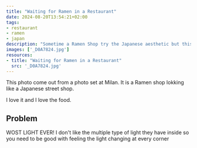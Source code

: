 ```yaml
---
title: "Waiting for Ramen in a Restaurant"
date: 2024-08-20T13:54:21+02:00
tags:
- restaurant
- ramen
- japan
description: "Sometime a Ramen Shop try the Japanese aesthetic but this look like a real Japan's Ramen"
images: ['_D0A7824.jpg']
resources:
- title: "Waiting for Ramen in a Restaurant"
  src: '_D0A7824.jpg'
---
```


This photo come out from a photo set at Milan.
It is a Ramen shop lokking like a Japanese street shop.

I love it and I love the food.

## Problem

WOST LIGHT EVER! 
I don't like the multiple type of light they have inside so you need to be good with feeling the light changing at every corner
